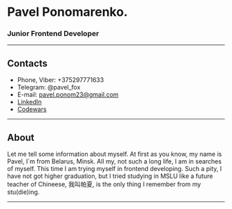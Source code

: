 # Pavel Ponomarenko.

### Junior Frontend Developer

---

## Contacts

- Phone, Viber: +375297771633
- Telegram: @pavel_fox
- E-mail: pavel.ponom23@gmail.com
- [LinkedIn](https://www.linkedin.com/in/pavel-fox/)
- [Codewars](https://www.codewars.com/users/Pavel-Ponomarenko)

---

## About

Let me tell some information about myself. At first as you know, my name is Pavel, I`m from Belarus, Minsk. All my, not such a long life, I am in searches of myself. This time I am trying myself in frontend developing. Such a pity, I have not got higher graduation, but I tried studying in MSLU like a future teacher of Chineese, 我叫帕夏, is the only thing I remember from my stu(die)ing.

---
